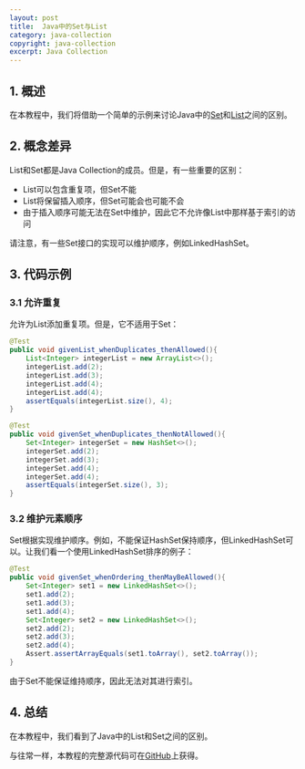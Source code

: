 ```yaml
---
layout: post
title:  Java中的Set与List
category: java-collection
copyright: java-collection
excerpt: Java Collection
---
```


## 1. 概述

在本教程中，我们将借助一个简单的示例来讨论Java中的[Set](https://www.baeldung.com/java-set-operations)和[List](https://www.baeldung.com/java-arraylist)之间的区别。

## 2. 概念差异

List和Set都是Java Collection的成员。但是，有一些重要的区别：

-   List可以包含重复项，但Set不能
-   List将保留插入顺序，但Set可能会也可能不会
-   由于插入顺序可能无法在Set中维护，因此它不允许像List中那样基于索引的访问

请注意，有一些Set接口的实现可以维护顺序，例如LinkedHashSet。

## 3. 代码示例

### 3.1 允许重复

允许为List添加重复项。但是，它不适用于Set：

```java
@Test
public void givenList_whenDuplicates_thenAllowed(){
    List<Integer> integerList = new ArrayList<>();
    integerList.add(2);
    integerList.add(3);
    integerList.add(4);
    integerList.add(4);
    assertEquals(integerList.size(), 4);
}
```

```java
@Test
public void givenSet_whenDuplicates_thenNotAllowed(){
    Set<Integer> integerSet = new HashSet<>();
    integerSet.add(2);
    integerSet.add(3);
    integerSet.add(4);
    integerSet.add(4);
    assertEquals(integerSet.size(), 3);
}
```

### 3.2 维护元素顺序

Set根据实现维护顺序。例如，不能保证HashSet保持顺序，但LinkedHashSet可以。让我们看一个使用LinkedHashSet排序的例子：

```java
@Test
public void givenSet_whenOrdering_thenMayBeAllowed(){
    Set<Integer> set1 = new LinkedHashSet<>();
    set1.add(2);
    set1.add(3);
    set1.add(4);
    Set<Integer> set2 = new LinkedHashSet<>();
    set2.add(2);
    set2.add(3);
    set2.add(4);
    Assert.assertArrayEquals(set1.toArray(), set2.toArray());
}
```

由于Set不能保证维持顺序，因此无法对其进行索引。

## 4. 总结

在本教程中，我们看到了Java中的List和Set之间的区别。

与往常一样，本教程的完整源代码可在[GitHub](https://github.com/tuyucheng7/taketoday-tutorial4j/tree/master/java-core-modules/java-collections-list-3)上获得。